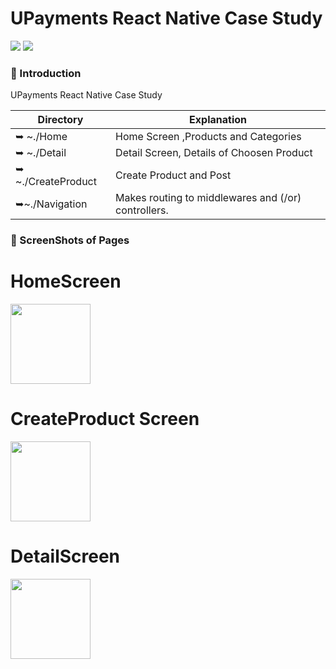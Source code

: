 # UPayments React Native Case Study






![](https://img.shields.io/badge/React%20Native-black?style=for-the-badge&logo=react&logoColor=blue&logoHeigt=40)
![](https://img.shields.io/badge/JavaScript-F7DF1E?logo=javascript&logoColor=black)


### 🎀 Introduction
 UPayments React Native Case Study









| Directory                | Explanation                                                                                |
| ------------------------ | ------------------------------------------------------------------------------------------ |                    
| ➥ ~./Home              |Home Screen ,Products and Categories                                                                    |
| ➥ ~./Detail           | Detail Screen, Details of Choosen Product                                                                                      |
| ➥ ~./CreateProduct           | Create Product and Post                                                                                      |
| ➥~./Navigation         | Makes routing to middlewares and (/or) controllers.                                        |
           
### 🎀 ScreenShots of Pages
# HomeScreen

<img src="https://user-images.githubusercontent.com/57766774/173921799-a4ab0134-43d7-460f-853c-be67097f0e63.png" width="128"/>

# CreateProduct Screen


<img src="https://user-images.githubusercontent.com/57766774/173921813-6750a046-5f18-4014-9b92-2534991b7655.png" width="128"/>

# DetailScreen
<img src="https://user-images.githubusercontent.com/57766774/173921824-bbe8479d-0a32-4345-b214-f0fd532b5c50.png" width="128"/>











